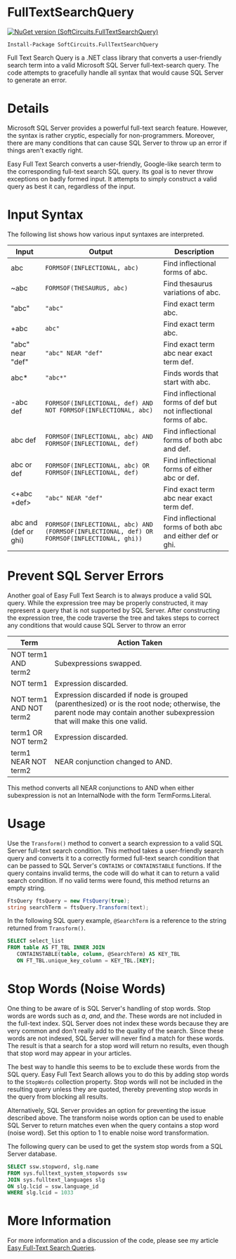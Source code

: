 # FullTextSearchQuery

[![NuGet version (SoftCircuits.FullTextSearchQuery)](https://img.shields.io/nuget/v/SoftCircuits.FullTextSearchQuery.svg?style=flat-square)](https://www.nuget.org/packages/SoftCircuits.FullTextSearchQuery/)

```
Install-Package SoftCircuits.FullTextSearchQuery
```

Full Text Search Query is a .NET class library that converts a user-friendly search term into a valid Microsoft SQL Server full-text-search query. The code attempts to gracefully handle all syntax that would cause SQL Server to generate an error.

# Details
Microsoft SQL Server provides a powerful full-text search feature. However, the syntax is rather cryptic, especially for non-programmers. Moreover, there are many conditions that can cause SQL Server to throw up an error if things aren't exactly right.

Easy Full Text Search converts a user-friendly, Google-like search term to the corresponding full-text search SQL query. Its goal is to never throw exceptions on badly formed input. It attempts to simply construct a valid query as best it can, regardless of the input.

# Input Syntax
The following list shows how various input syntaxes are interpreted.

| Input | Output | Description |
| ---- | ---- | ---- |
| abc | `FORMSOF(INFLECTIONAL, abc)` | Find inflectional forms of abc.
| ~abc | `FORMSOF(THESAURUS, abc)` | Find thesaurus variations of abc.
| "abc" | `"abc"` | Find exact term abc.
| +abc | `abc"` | Find exact term abc.
| "abc" near "def" | `"abc" NEAR "def"` | Find exact term abc near exact term def.
| abc* | `"abc*"` | Finds words that start with abc.
| -abc def | `FORMSOF(INFLECTIONAL, def) AND NOT FORMSOF(INFLECTIONAL, abc)` | Find inflectional forms of def but not inflectional forms of abc. |
| abc def | `FORMSOF(INFLECTIONAL, abc) AND FORMSOF(INFLECTIONAL, def)` | Find inflectional forms of both abc and def.
| abc or def | `FORMSOF(INFLECTIONAL, abc) OR FORMSOF(INFLECTIONAL, def)` | Find inflectional forms of either abc or def.
| &lt;+abc +def&gt; | `"abc" NEAR "def"` | Find exact term abc near exact term def.
| abc and (def or ghi) | `FORMSOF(INFLECTIONAL, abc) AND (FORMSOF(INFLECTIONAL, def) OR FORMSOF(INFLECTIONAL, ghi))` | Find inflectional forms of both abc and either def or ghi.

# Prevent SQL Server Errors
Another goal of Easy Full Text Search is to always produce a valid SQL query. While the expression tree may be properly constructed, it may represent a query that is not supported by SQL Server. After constructing the expression tree, the code traverse the tree and takes steps to correct any conditions that would cause SQL Server to throw an error

| Term | Action Taken
| ---- | ----
| NOT term1 AND term2 | Subexpressions swapped.
| NOT term1 | Expression discarded.
| NOT term1 AND NOT term2 | Expression discarded if node is grouped (parenthesized) or is the root node; otherwise, the parent node may contain another subexpression that will make this one valid.
| term1 OR NOT term2 | Expression discarded.
| term1 NEAR NOT term2 | NEAR conjunction changed to AND.

This method converts all NEAR conjunctions to AND when either subexpression is not an InternalNode with the form TermForms.Literal.

# Usage
Use the `Transform()` method to convert a search expression to a valid SQL Server full-text search condition. This method takes a user-friendly search query and converts it to a correctly formed full-text search condition that can be passed to SQL Server's `CONTAINS` or `CONTAINSTABLE` functions. If the query contains invalid terms, the code will do what it can to return a valid search condition. If no valid terms were found, this method returns an empty string.

```c#
FtsQuery ftsQuery = new FtsQuery(true);
string searchTerm = ftsQuery.Transform(text);
```

In the following SQL query example, `@SearchTerm` is a reference to the string returned from `Transform()`.

```sql
SELECT select_list
FROM table AS FT_TBL INNER JOIN
   CONTAINSTABLE(table, column, @SearchTerm) AS KEY_TBL
   ON FT_TBL.unique_key_column = KEY_TBL.[KEY];
```

# Stop Words (Noise Words)
One thing to be aware of is SQL Server's handling of stop words. Stop words are words such as *a*, *and*, and *the*. These words are not included in the full-text index. SQL Server does not index these words because they are very common and don't really add to the quality of the search. Since these words are not indexed, SQL Server will never find a match for these words. The result is that a search for a stop word will return no results, even though that stop word may appear in your articles.

The best way to handle this seems to be to exclude these words from the SQL query. Easy Full Text Search allows you to do this by adding stop words to the `StopWords` collection property. Stop words will not be included in the resulting query unless they are quoted, thereby preventing stop words in the query from blocking all results.

Alternatively, SQL Server provides an option for preventing the issue described above. The transform noise words option can be used to enable SQL Server to return matches even when the query contains a stop word (noise word). Set this option to 1 to enable noise word transformation.

The following query can be used to get the system stop words from a SQL Server database.

```sql
SELECT ssw.stopword, slg.name
FROM sys.fulltext_system_stopwords ssw
JOIN sys.fulltext_languages slg
ON slg.lcid = ssw.language_id
WHERE slg.lcid = 1033
```

# More Information
For more information and a discussion of the code, please see my article [Easy Full-Text Search Queries](http://www.blackbeltcoder.com/Articles/data/easy-full-text-search-queries).
